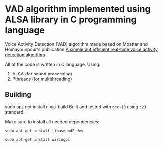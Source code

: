 # VAD algorithm implemented using ALSA library in C programming language

Voice Activity Detection (VAD) algorithm made based on Moattar and Homayounpour's publication [A simple but efficient real-time voice activity detection algorithm](https://www.researchgate.net/publication/255667085_A_simple_but_efficient_real-time_voice_activity_detection_algorithm)

All of the code is written in C language. Using:
1. ALSA (for sound proccesing)
2. Pthreads (for multithreading)

## Building
sudo apt-get install ninja-build
Built and tested with `gcc-13` using `c23` standard.

Make sure to install all needed dependencies:
```
sudo apt-get install libasound2-dev 
```
```
sudo apt-get install wiringpi
```
